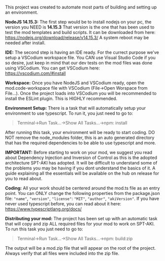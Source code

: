 
This project was created to automate most parts of building and setting up an environment.

**NodeJS 14.15.3:**
The first step would be to install nodejs on your pc, the version you NEED is **14.15.3**
That version is the one that has been used to test the mod templates and build scripts.
It can be downloaded from here: https://nodejs.org/download/release/v14.15.3/
A system reboot may be needed after install.

**IDE:**
The second step is having an IDE ready. For the currect purpose we've setup a VSCodium workspace file.
You CAN use Visual Studio Code if you so desire, just keep in mind that our dev tests on the mod files was done using VSCodium.
You can get VSCodium here: https://vscodium.com/#install

**Workspace:**
Once you have NodeJS and VSCodium ready, open the mod.code-workspace file with VSCodium (File->Open Worspace from File...).
Once the project loads into VSCodium you will be recommended to install the ESLint plugin. This is HIGHLY recommended.

**Environment Setup:**
There is a task that will automatically setup your environment to use typescript.
To run it, you just need to go to: 

> Terminal->Run Task...->Show All Tasks...->npm: install

After running this task, your environment will be ready to start coding.
DO NOT remove the node_modules folder, this is an auto generated directory that has the required dependencies to be able to use typescript and more.

**IMPORTANT:**
Before starting to work on your mod, we suggest you read about Dependency Injection and Inversion of Control as this is the adopted architecture SPT-AKI has adopted.
It will be difficult to understand some of the problems you may be having if you dont understand the basics of it.
A guide explaining all the essentials will be available on the hub on release for you to read about.

**Coding:**
All your work should be centered around the mod.ts file as an entry point.
You can ONLY change the following properties from the package.json file: `"name"`, `"version"`, `"license"`: `"MIT"`, `"author"`, `"akiVersion"`.
If you have never used typescript before, you can read about it here: https://www.typescriptlang.org/docs/

**Distributing your mod:**
The project has been set up with an automatic task that will copy and zip ALL required files for your mod to work on SPT-AKI.
To run this task you just need to go to: 

> Terminal->Run Task...->Show All Tasks...->npm: build:zip

The output will be a mod.zip file that will appear on the root of the project.
Always verify that all files were included into the zip file.